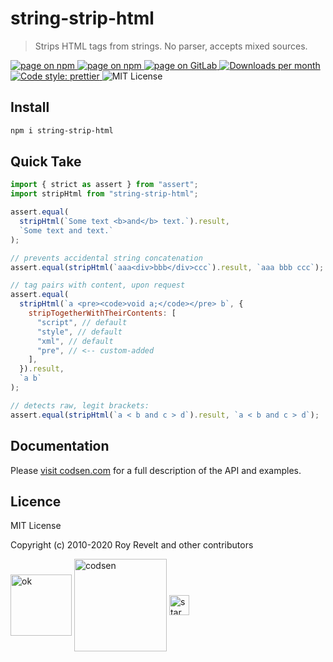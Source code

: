 # string-strip-html

> Strips HTML tags from strings. No parser, accepts mixed sources.

<div class="package-badges">
  <a href="https://www.npmjs.com/package/string-strip-html" rel="nofollow noreferrer noopener">
    <img src="https://img.shields.io/badge/-npm-blue?style=flat-square" alt="page on npm">
  </a>
  <a href="https://codsen.com/os/string-strip-html" rel="nofollow noreferrer noopener">
    <img src="https://img.shields.io/badge/-Codsen-blue?style=flat-square" alt="page on npm">
  </a>
  <a href="https://gitlab.com/codsen/codsen/tree/master/packages/string-strip-html" rel="nofollow noreferrer noopener">
    <img src="https://img.shields.io/badge/-GitLab-blue?style=flat-square" alt="page on GitLab">
  </a>
  <a href="https://npmcharts.com/compare/string-strip-html?interval=30" rel="nofollow noreferrer noopener" target="_blank">
    <img src="https://img.shields.io/npm/dm/string-strip-html.svg?style=flat-square" alt="Downloads per month">
  </a>
  <a href="https://prettier.io" rel="nofollow noreferrer noopener" target="_blank">
    <img src="https://img.shields.io/badge/code_style-prettier-brightgreen.svg?style=flat-square" alt="Code style: prettier">
  </a>
  <img src="https://img.shields.io/badge/licence-MIT-brightgreen.svg?style=flat-square" alt="MIT License">
</div>

## Install

```bash
npm i string-strip-html
```

## Quick Take

```js
import { strict as assert } from "assert";
import stripHtml from "string-strip-html";

assert.equal(
  stripHtml(`Some text <b>and</b> text.`).result,
  `Some text and text.`
);

// prevents accidental string concatenation
assert.equal(stripHtml(`aaa<div>bbb</div>ccc`).result, `aaa bbb ccc`);

// tag pairs with content, upon request
assert.equal(
  stripHtml(`a <pre><code>void a;</code></pre> b`, {
    stripTogetherWithTheirContents: [
      "script", // default
      "style", // default
      "xml", // default
      "pre", // <-- custom-added
    ],
  }).result,
  `a b`
);

// detects raw, legit brackets:
assert.equal(stripHtml(`a < b and c > d`).result, `a < b and c > d`);
```

## Documentation

Please [visit codsen.com](https://codsen.com/os/string-strip-html/) for a full description of the API and examples.

## Licence

MIT License

Copyright (c) 2010-2020 Roy Revelt and other contributors

<img src="https://codsen.com/images/png-codsen-ok.png" width="98" alt="ok" align="center"> <img src="https://codsen.com/images/png-codsen-1.png" width="148" alt="codsen" align="center"> <img src="https://codsen.com/images/png-codsen-star-small.png" width="32" alt="star" align="center">
